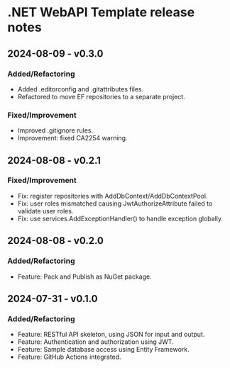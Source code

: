 # .NET WebAPI Template release notes

## 2024-08-09 - v0.3.0

### Added/Refactoring

- Added .editorconfig and .gitattributes files.
- Refactored to move EF repositories to a separate project.

### Fixed/Improvement

- Improved .gitignore rules.
- Improvement: fixed CA2254 warning.

## 2024-08-08 - v0.2.1

### Fixed/Improvement

- Fix: register repositories with AddDbContext/AddDbContextPool.
- Fix: user roles mismatched causing JwtAuthorizeAttribute failed to validate user roles.
- Fix: use services.AddExceptionHandler() to handle exception globally.

## 2024-08-08 - v0.2.0

### Added/Refactoring

- Feature: Pack and Publish as NuGet package.

## 2024-07-31 - v0.1.0

### Added/Refactoring

- Feature: RESTful API skeleton, using JSON for input and output.
- Feature: Authentication and authorization using JWT.
- Feature: Sample database access using Entity Framework.
- Feature: GitHub Actions integrated.
